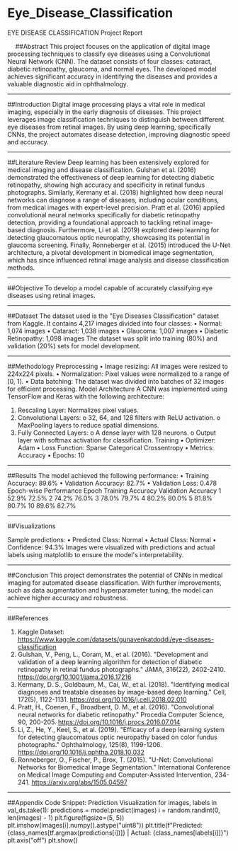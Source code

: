 # Eye_Disease_Classification
 
EYE DISEASE CLASSIFICATION
Project Report

 
 
##Abstract
This project focuses on the application of digital image processing techniques to classify eye diseases using a Convolutional Neural Network (CNN). The dataset consists of four classes: cataract, diabetic retinopathy, glaucoma, and normal eyes. The developed model achieves significant accuracy in identifying the diseases and provides a valuable diagnostic aid in ophthalmology.
________________________________________
##Introduction
Digital image processing plays a vital role in medical imaging, especially in the early diagnosis of diseases. This project leverages image classification techniques to distinguish between different eye diseases from retinal images. By using deep learning, specifically CNNs, the project automates disease detection, improving diagnostic speed and accuracy.
________________________________________
##Literature Review
Deep learning has been extensively explored for medical imaging and disease classification. Gulshan et al. (2016) demonstrated the effectiveness of deep learning for detecting diabetic retinopathy, showing high accuracy and specificity in retinal fundus photographs. Similarly, Kermany et al. (2018) highlighted how deep neural networks can diagnose a range of diseases, including ocular conditions, from medical images with expert-level precision. Pratt et al. (2016) applied convolutional neural networks specifically for diabetic retinopathy detection, providing a foundational approach to tackling retinal image-based diagnosis. Furthermore, Li et al. (2019) explored deep learning for detecting glaucomatous optic neuropathy, showcasing its potential in glaucoma screening. Finally, Ronneberger et al. (2015) introduced the U-Net architecture, a pivotal development in biomedical image segmentation, which has since influenced retinal image analysis and disease classification methods.
________________________________________
##Objective
To develop a model capable of accurately classifying eye diseases using retinal images.
________________________________________
##Dataset
The dataset used is the "Eye Diseases Classification" dataset from Kaggle. It contains 4,217 images divided into four classes:
•	Normal: 1,074 images
•	Cataract: 1,038 images
•	Glaucoma: 1,007 images
•	Diabetic Retinopathy: 1,098 images
The dataset was split into training (80%) and validation (20%) sets for model development.
________________________________________
##Methodology
Preprocessing
•	Image resizing: All images were resized to 224x224 pixels.
•	Normalization: Pixel values were normalized to a range of [0, 1].
•	Data batching: The dataset was divided into batches of 32 images for efficient processing.
Model Architecture
A CNN was implemented using TensorFlow and Keras with the following architecture:
1.	Rescaling Layer: Normalizes pixel values.
2.	Convolutional Layers: 
o	32, 64, and 128 filters with ReLU activation.
o	MaxPooling layers to reduce spatial dimensions.
3.	Fully Connected Layers: 
o	A dense layer with 128 neurons.
o	Output layer with softmax activation for classification.
Training
•	Optimizer: Adam
•	Loss Function: Sparse Categorical Crossentropy
•	Metrics: Accuracy
•	Epochs: 10
________________________________________
##Results
The model achieved the following performance:
•	Training Accuracy: 89.6%
•	Validation Accuracy: 82.7%
•	Validation Loss: 0.478
Epoch-wise Performance
Epoch	Training Accuracy	Validation Accuracy
1	52.9%	72.5%
2	74.2%	76.0%
3	78.0%	79.7%
4	80.2%	80.0%
5	81.8%	80.7%
10	89.6%	82.7%
________________________________________
##Visualizations
 
Sample predictions:
•	Predicted Class: Normal
•	Actual Class: Normal
•	Confidence: 94.3%
Images were visualized with predictions and actual labels using matplotlib to ensure the model's interpretability.
________________________________________
##Conclusion
This project demonstrates the potential of CNNs in medical imaging for automated disease classification. With further improvements, such as data augmentation and hyperparameter tuning, the model can achieve higher accuracy and robustness.


________________________________________
##References
1.	Kaggle Dataset: https://www.kaggle.com/datasets/gunavenkatdoddi/eye-diseases-classification
2.	Gulshan, V., Peng, L., Coram, M., et al. (2016). "Development and validation of a deep learning algorithm for detection of diabetic retinopathy in retinal fundus photographs." JAMA, 316(22), 2402-2410. https://doi.org/10.1001/jama.2016.17216
3.	Kermany, D. S., Goldbaum, M., Cai, W., et al. (2018). "Identifying medical diagnoses and treatable diseases by image-based deep learning." Cell, 172(5), 1122-1131. https://doi.org/10.1016/j.cell.2018.02.010
4.	Pratt, H., Coenen, F., Broadbent, D. M., et al. (2016). "Convolutional neural networks for diabetic retinopathy." Procedia Computer Science, 90, 200-205. https://doi.org/10.1016/j.procs.2016.07.014
5.	Li, Z., He, Y., Keel, S., et al. (2019). "Efficacy of a deep learning system for detecting glaucomatous optic neuropathy based on color fundus photographs." Ophthalmology, 125(8), 1199-1206. https://doi.org/10.1016/j.ophtha.2018.10.032
6.	Ronneberger, O., Fischer, P., Brox, T. (2015). "U-Net: Convolutional Networks for Biomedical Image Segmentation." International Conference on Medical Image Computing and Computer-Assisted Intervention, 234-241. https://arxiv.org/abs/1505.04597

________________________________________
##Appendix
Code Snippet: Prediction Visualization
for images, labels in val_ds.take(1):
    predictions = model.predict(images)
    i = random.randint(0, len(images) - 1)
    plt.figure(figsize=(5, 5))
    plt.imshow(images[i].numpy().astype("uint8"))
    plt.title(f"Predicted: {class_names[tf.argmax(predictions[i])]} | Actual: {class_names[labels[i]]}")
    plt.axis("off")
    plt.show()


